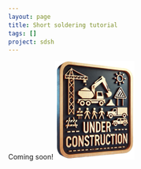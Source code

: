 ```yaml
---
layout: page
title: Short soldering tutorial
tags: []
project: sdsh
---
```


Coming soon!
![](/images/under-construction.png)

